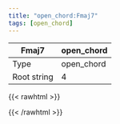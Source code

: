 ```yaml
---
title: "open_chord:Fmaj7"
tags: [open_chord]
---
```


|Fmaj7|open_chord|
|---|---|
|Type|open_chord|
|Root string|4|
{{< rawhtml >}}
<div class="container"></div>
<script>
const selector = '#container';
const chord = new ChordBox(selector);
chord.draw((new String("XX3210")));
</script>
{{< /rawhtml >}}
